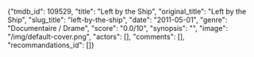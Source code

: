 {"tmdb_id": 109529, "title": "Left by the Ship", "original_title": "Left by the Ship", "slug_title": "left-by-the-ship", "date": "2011-05-01", "genre": "Documentaire / Drame", "score": "0.0/10", "synopsis": "", "image": "/img/default-cover.png", "actors": [], "comments": [], "recommandations_id": []}